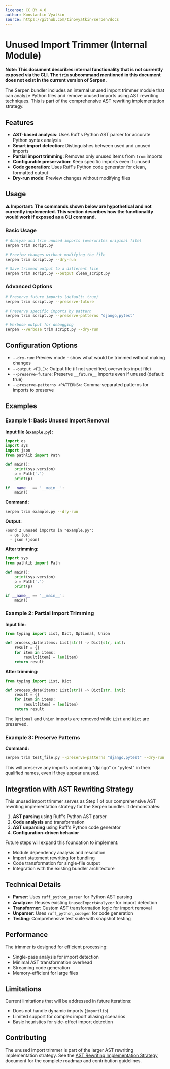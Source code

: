 ```yaml
---
license: CC BY 4.0
author: Konstantin Vyatkin
source: https://github.com/tinovyatkin/serpen/docs
---
```


# Unused Import Trimmer (Internal Module)

**Note: This document describes internal functionality that is not currently exposed via the CLI. The `trim` subcommand mentioned in this document does not exist in the current version of Serpen.**

The Serpen bundler includes an internal unused import trimmer module that can analyze Python files and remove unused imports using AST rewriting techniques. This is part of the comprehensive AST rewriting implementation strategy.

## Features

- **AST-based analysis**: Uses Ruff's Python AST parser for accurate Python syntax analysis
- **Smart import detection**: Distinguishes between used and unused imports
- **Partial import trimming**: Removes only unused items from `from` imports
- **Configurable preservation**: Keep specific imports even if unused
- **Code generation**: Uses Ruff's Python code generator for clean, formatted output
- **Dry-run mode**: Preview changes without modifying files

## Usage

**⚠️ Important: The commands shown below are hypothetical and not currently implemented. This section describes how the functionality would work if exposed as a CLI command.**

### Basic Usage

```bash
# Analyze and trim unused imports (overwrites original file)
serpen trim script.py

# Preview changes without modifying the file
serpen trim script.py --dry-run

# Save trimmed output to a different file
serpen trim script.py --output clean_script.py
```

### Advanced Options

```bash
# Preserve future imports (default: true)
serpen trim script.py --preserve-future

# Preserve specific imports by pattern
serpen trim script.py --preserve-patterns "django,pytest"

# Verbose output for debugging
serpen --verbose trim script.py --dry-run
```

## Configuration Options

- `--dry-run`: Preview mode - show what would be trimmed without making changes
- `--output <FILE>`: Output file (if not specified, overwrites input file)
- `--preserve-future`: Preserve `__future__` imports even if unused (default: true)
- `--preserve-patterns <PATTERNS>`: Comma-separated patterns for imports to preserve

## Examples

### Example 1: Basic Unused Import Removal

**Input file (`example.py`):**

```python
import os
import sys
import json
from pathlib import Path

def main():
    print(sys.version)
    p = Path('.')
    print(p)

if __name__ == '__main__':
    main()
```

**Command:**

```bash
serpen trim example.py --dry-run
```

**Output:**

```
Found 2 unused imports in "example.py":
  - os (os)
  - json (json)
```

**After trimming:**

```python
import sys
from pathlib import Path

def main():
    print(sys.version)
    p = Path('.')
    print(p)

if __name__ == '__main__':
    main()
```

### Example 2: Partial Import Trimming

**Input file:**

```python
from typing import List, Dict, Optional, Union

def process_data(items: List[str]) -> Dict[str, int]:
    result = {}
    for item in items:
        result[item] = len(item)
    return result
```

**After trimming:**

```python
from typing import List, Dict

def process_data(items: List[str]) -> Dict[str, int]:
    result = {}
    for item in items:
        result[item] = len(item)
    return result
```

The `Optional` and `Union` imports are removed while `List` and `Dict` are preserved.

### Example 3: Preserve Patterns

**Command:**

```bash
serpen trim test_file.py --preserve-patterns "django,pytest" --dry-run
```

This will preserve any imports containing "django" or "pytest" in their qualified names, even if they appear unused.

## Integration with AST Rewriting Strategy

This unused import trimmer serves as Step 1 of our comprehensive AST rewriting implementation strategy for the Serpen bundler. It demonstrates:

1. **AST parsing** using Ruff's Python AST parser
2. **Code analysis** and transformation
3. **AST unparsing** using Ruff's Python code generator
4. **Configuration-driven behavior**

Future steps will expand this foundation to implement:

- Module dependency analysis and resolution
- Import statement rewriting for bundling
- Code transformation for single-file output
- Integration with the existing bundler architecture

## Technical Details

- **Parser**: Uses `ruff_python_parser` for Python AST parsing
- **Analyzer**: Reuses existing `UnusedImportAnalyzer` for import detection
- **Transformer**: Custom AST transformation logic for import removal
- **Unparser**: Uses `ruff_python_codegen` for code generation
- **Testing**: Comprehensive test suite with snapshot testing

## Performance

The trimmer is designed for efficient processing:

- Single-pass analysis for import detection
- Minimal AST transformation overhead
- Streaming code generation
- Memory-efficient for large files

## Limitations

Current limitations that will be addressed in future iterations:

- Does not handle dynamic imports (`importlib`)
- Limited support for complex import aliasing scenarios
- Basic heuristics for side-effect import detection

## Contributing

The unused import trimmer is part of the larger AST rewriting implementation strategy. See the [AST Rewriting Implementation Strategy](ast_rewriting_implementation_strategy.md) document for the complete roadmap and contribution guidelines.
